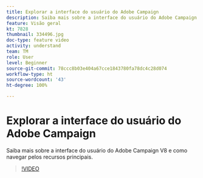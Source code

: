 ```yaml
---
title: Explorar a interface do usuário do Adobe Campaign
description: Saiba mais sobre a interface do usuário do Adobe Campaign V8 e como navegar pelos recursos principais.
feature: Visão geral
kt: 7828
thumbnail: 334496.jpg
doc-type: feature video
activity: understand
team: TM
role: User
level: Beginner
source-git-commit: 78ccc8b03e404a67cce1843780fa78dc4c28d074
workflow-type: ht
source-wordcount: '43'
ht-degree: 100%

---
```


# Explorar a interface do usuário do Adobe Campaign

Saiba mais sobre a interface do usuário do Adobe Campaign V8 e como navegar pelos recursos principais.

>[!VIDEO](https://video.tv.adobe.com/v/334496?quality=12)
